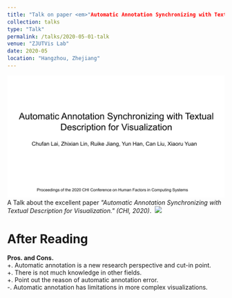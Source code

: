 ```yaml
---
title: "Talk on paper <em>"Automatic Annotation Synchronizing with Textual Description for Visualization."</em>"
collection: talks
type: "Talk"
permalink: /talks/2020-05-01-talk
venue: "ZJUTVis Lab"
date: 2020-05
location: "Hangzhou, Zhejiang"
---
```

<img src="/images/GroupMeetingReport202005.png" />
A Talk about the excellent paper <em>"Automatic Annotation Synchronizing with Textual Description for Visualization." (CHI, 2020)</em>.&nbsp;&nbsp;<a href="http://TongLi97.github.io/files/GroupMeetingReport202005.pptx"><img src="http://TongLi97.github.io/images/ppt.png" weight="25px" height="25px"/></a>                           
    
After Reading
======       
<strong>Pros. and Cons.</strong>                                
+. Automatic annotation is a new research perspective and cut-in point.                                      
+. There is not much knowledge in other fields.                                           
+. Point out the reason of automatic annotation error.                                
-. Automatic annotation has limitations in more complex visualizations.                  
